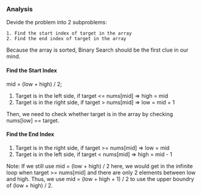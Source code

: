 ### Analysis

Devide the problem into 2 subproblems:

    1. Find the start index of target in the array
    2. Find the end index of target in the array

Because the array is sorted, Binary Search should be the first clue in our mind.

#### Find the Start Index

mid = (low + high) / 2;

1. Target is in the left side, if target <= nums[mid] => high = mid
2. Target is in the right side, if target > nums[mid] => low = mid + 1

Then, we need to check whether target is in the array by checking nums[low] == target.

#### Find the End Index

1. Target is in the right side, if target >= nums[mid] => low = mid
2. Target is in the left side, if target < nums[mid] => high = mid - 1

Note:
If we still use mid = (low + high) / 2 here, we would get in the infinite loop when target >= nums[mid] and there are only 2 elements between low and high.
Thus, we use mid = (low + high + 1) / 2 to use the upper boundry of (low + high) / 2.


